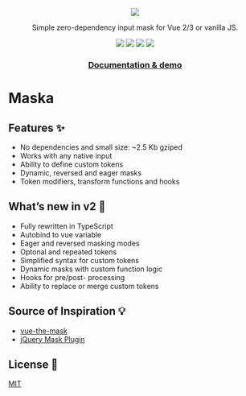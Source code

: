 <p align="center">
  <img src="https://beholdr.github.io/maska/maska.svg">
</p>

<p align="center">
  Simple zero-dependency input mask for Vue 2/3 or vanilla JS.
</p>

<p align="center">
  <a href="https://www.npmjs.com/package/maska"><img src="https://img.shields.io/npm/v/maska"></a>
  <a href="https://bundlephobia.com/package/maska"><img src="https://img.shields.io/bundlephobia/minzip/maska"></a>
  <a href="https://github.com/beholdr/maska/actions/workflows/build.yml"><img src="https://github.com/beholdr/maska/actions/workflows/build.yml/badge.svg"></a>
  <img src="https://img.shields.io/endpoint?url=https://gist.githubusercontent.com/beholdr/7f2a04de5e494f9a3820832520ee2562/raw/badge.json">
</p>

<h3 align="center">
  <a href="https://beholdr.github.io/maska/"><b>Documentation & demo</b></a>
</h3>

# Maska

## Features ✨

- No dependencies and small size: ~2.5 Kb gziped
- Works with any native input
- Ability to define custom tokens
- Dynamic, reversed and eager masks
- Token modifiers, transform functions and hooks

## What’s new in v2 🎉

- Fully rewritten in TypeScript
- Autobind to vue variable
- Eager and reversed masking modes
- Optonal and repeated tokens
- Simplified syntax for custom tokens
- Dynamic masks with custom function logic
- Hooks for pre/post- processing
- Ability to replace or merge custom tokens

## Source of Inspiration 💡

- [vue-the-mask](https://vuejs-tips.github.io/vue-the-mask/)
- [jQuery Mask Plugin](http://igorescobar.github.io/jQuery-Mask-Plugin/)

## License 📄

[MIT](LICENSE.txt)
